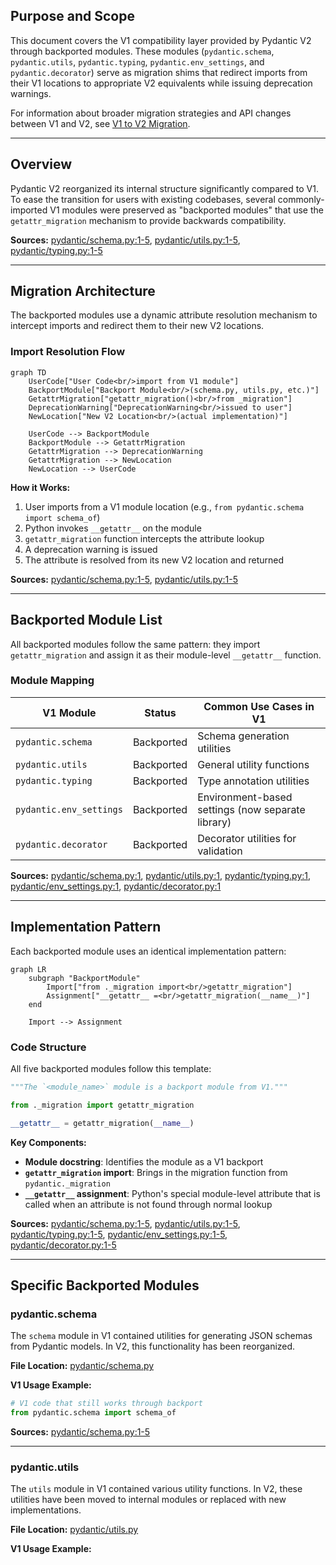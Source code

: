## Purpose and Scope

This document covers the V1 compatibility layer provided by Pydantic V2 through backported modules. These modules (`pydantic.schema`, `pydantic.utils`, `pydantic.typing`, `pydantic.env_settings`, and `pydantic.decorator`) serve as migration shims that redirect imports from their V1 locations to appropriate V2 equivalents while issuing deprecation warnings.

For information about broader migration strategies and API changes between V1 and V2, see [V1 to V2 Migration](#8.1).

---

## Overview

Pydantic V2 reorganized its internal structure significantly compared to V1. To ease the transition for users with existing codebases, several commonly-imported V1 modules were preserved as "backported modules" that use the `getattr_migration` mechanism to provide backwards compatibility.

**Sources:** [pydantic/schema.py:1-5](), [pydantic/utils.py:1-5](), [pydantic/typing.py:1-5]()

---

## Migration Architecture

The backported modules use a dynamic attribute resolution mechanism to intercept imports and redirect them to their new V2 locations.

### Import Resolution Flow

```mermaid
graph TD
    UserCode["User Code<br/>import from V1 module"]
    BackportModule["Backport Module<br/>(schema.py, utils.py, etc.)"]
    GetattrMigration["getattr_migration()<br/>from _migration"]
    DeprecationWarning["DeprecationWarning<br/>issued to user"]
    NewLocation["New V2 Location<br/>(actual implementation)"]
    
    UserCode --> BackportModule
    BackportModule --> GetattrMigration
    GetattrMigration --> DeprecationWarning
    GetattrMigration --> NewLocation
    NewLocation --> UserCode
```

**How it Works:**

1. User imports from a V1 module location (e.g., `from pydantic.schema import schema_of`)
2. Python invokes `__getattr__` on the module
3. `getattr_migration` function intercepts the attribute lookup
4. A deprecation warning is issued
5. The attribute is resolved from its new V2 location and returned

**Sources:** [pydantic/schema.py:1-5](), [pydantic/utils.py:1-5]()

---

## Backported Module List

All backported modules follow the same pattern: they import `getattr_migration` and assign it as their module-level `__getattr__` function.

### Module Mapping

| V1 Module | Status | Common Use Cases in V1 |
|-----------|--------|------------------------|
| `pydantic.schema` | Backported | Schema generation utilities |
| `pydantic.utils` | Backported | General utility functions |
| `pydantic.typing` | Backported | Type annotation utilities |
| `pydantic.env_settings` | Backported | Environment-based settings (now separate library) |
| `pydantic.decorator` | Backported | Decorator utilities for validation |

**Sources:** [pydantic/schema.py:1](), [pydantic/utils.py:1](), [pydantic/typing.py:1](), [pydantic/env_settings.py:1](), [pydantic/decorator.py:1]()

---

## Implementation Pattern

Each backported module uses an identical implementation pattern:

```mermaid
graph LR
    subgraph "BackportModule"
        Import["from ._migration import<br/>getattr_migration"]
        Assignment["__getattr__ =<br/>getattr_migration(__name__)"]
    end
    
    Import --> Assignment
```

### Code Structure

All five backported modules follow this template:

```python
"""The `<module_name>` module is a backport module from V1."""

from ._migration import getattr_migration

__getattr__ = getattr_migration(__name__)
```

**Key Components:**

- **Module docstring**: Identifies the module as a V1 backport
- **`getattr_migration` import**: Brings in the migration function from `pydantic._migration`
- **`__getattr__` assignment**: Python's special module-level attribute that is called when an attribute is not found through normal lookup

**Sources:** [pydantic/schema.py:1-5](), [pydantic/utils.py:1-5](), [pydantic/typing.py:1-5](), [pydantic/env_settings.py:1-5](), [pydantic/decorator.py:1-5]()

---

## Specific Backported Modules

### pydantic.schema

The `schema` module in V1 contained utilities for generating JSON schemas from Pydantic models. In V2, this functionality has been reorganized.

**File Location:** [pydantic/schema.py]()

**V1 Usage Example:**
```python
# V1 code that still works through backport
from pydantic.schema import schema_of
```

**Sources:** [pydantic/schema.py:1-5]()

---

### pydantic.utils

The `utils` module in V1 contained various utility functions. In V2, these utilities have been moved to internal modules or replaced with new implementations.

**File Location:** [pydantic/utils.py]()

**V1 Usage Example:**
```python